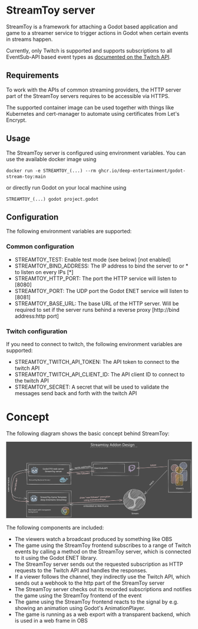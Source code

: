 # StreamToy server
StreamToy is a framework for attaching a Godot based application and game to a streamer service to trigger actions in Godot when certain events in streams happen.

Currently, only Twitch is supported and supports subscriptions to all EventSub-API based event types as [documented on the Twitch API](https://dev.twitch.tv/docs/eventsub/eventsub-subscription-types).

## Requirements

To work with the APIs of common streaming providers, the HTTP server part of the StreamToy servers requires to be accessible via HTTPS.

The supported container image can be used together with things like Kubernetes and cert-manager to automate using certificates from Let's Encrypt.

## Usage
The StreamToy server is configured using environment variables. You can use the available docker image using

    docker run -e STREAMTOY_(...) --rm ghcr.io/deep-entertainment/godot-stream-toy:main

or directly run Godot on your local machine using

    STREAMTOY_(...) godot project.godot

## Configuration

The following environment variables are supported:

### Common configuration

- STREAMTOY_TEST: Enable test mode (see below) [not enabled]
- STREAMTOY_BIND_ADDRESS: The IP address to bind the server to or * to listen on every IPs [*]
- STREAMTOY_HTTP_PORT: The port the HTTP service will listen to [8080]
- STREAMTOY_PORT: The UDP port the Godot ENET service will listen to [8081]
- STREAMTOY_BASE_URL: The base URL of the HTTP server. Will be required to set if the server runs behind a reverse proxy [http://bind address:http port]

### Twitch configuration

If you need to connect to twitch, the following environment variables are supported:

- STREAMTOY_TWITCH_API_TOKEN: The API token to connect to the twitch API
- STREAMTOY_TWITCH_API_CLIENT_ID: The API client ID to connect to the twitch API
- STREAMTOY_SECRET: A secret that will be used to validate the messages send back and forth with the twitch API

# Concept

The following diagram shows the basic concept behind StreamToy:

![](docs/Drawing%202022-01-22%2014.15.37.excalidraw.svg)

The following components are included:

- The viewers watch a broadcast produced by something like OBS
- The game using the StreamToy frontend subscribes to a range of Twitch events by calling a method on the StreamToy server, which is connected to it using the Godot ENET library.
- The StreamToy server sends out the requested subscription as HTTP requests to the Twitch API and handles the responses.
- If a viewer follows the channel, they indirectly use the Twitch API, which sends out a webhook to the http part of the StreamToy server
- The StreamToy server checks out its recorded subscriptions and notifies the game using the StreamToy frontend of the event
- The game using the StreamToy frontend reacts to the signal by e.g. showing an animation  using Godot's AnimationPlayer.
- The game is running as a web export with a transparent backend, which is used in a web frame in OBS
